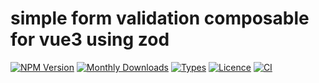 # simple form validation composable for vue3 using zod

[![NPM Version](https://badgen.net/npm/v/vue-use-form-validation)](https://www.npmjs.com/package/vue-use-form-validation)
[![Monthly Downloads](https://badgen.net/npm/dm/vue-use-form-validation)](https://www.npmjs.com/package/vue-use-form-validation)
[![Types](https://badgen.net/npm/types/vue-use-form-validation)](https://github.com/jbaubree/vue-use-form-validation/blob/main/src/types.ts)
[![Licence](https://badgen.net/npm/license/vue-use-form-validation)](https://github.com/jbaubree/vue-use-form-validation/blob/main/LICENSE.md)
[![CI](https://github.com/jbaubree/vue-use-form-validation/actions/workflows/ci.yml/badge.svg?branch=main)](https://github.com/jbaubree/vue-use-form-validation/actions/workflows/ci.yml)
